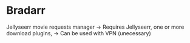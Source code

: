 # Bradarr
Jellyseerr movie requests manager
-> Requires Jellyseerr, one or more download plugins, 
-> Can be used with VPN (unecessary)